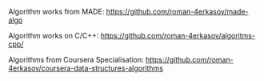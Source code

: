 Algorithm works from MADE: https://github.com/roman-4erkasov/made-algo

Algorithm works on C/C++: https://github.com/roman-4erkasov/algoritms-cpp/

Algorithms from Coursera Specialisation: https://github.com/roman-4erkasov/coursera-data-structures-algorithms
